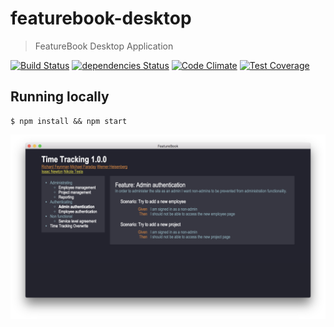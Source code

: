 # featurebook-desktop

> FeatureBook Desktop Application

[![Build Status](https://travis-ci.org/SOFTWARE-CLINIC/featurebook-desktop.svg?branch=master)](https://travis-ci.org/SOFTWARE-CLINIC/featurebook-desktop)
[![dependencies Status](https://david-dm.org/SOFTWARE-CLINIC/featurebook-desktop/status.svg)](https://david-dm.org/SOFTWARE-CLINIC/featurebook-desktop)
[![Code Climate](https://codeclimate.com/github/SOFTWARE-CLINIC/featurebook-desktop/badges/gpa.svg)](https://codeclimate.com/github/SOFTWARE-CLINIC/featurebook-desktop)
[![Test Coverage](https://codeclimate.com/github/SOFTWARE-CLINIC/featurebook-desktop/badges/coverage.svg)](https://codeclimate.com/github/SOFTWARE-CLINIC/featurebook-desktop/coverage)

## Running locally

```
$ npm install && npm start
```

![Screenshot](README/featurebook-desktop.png)
